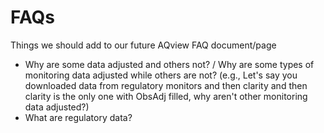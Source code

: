 # FAQs
Things we should add to our future AQview FAQ document/page

- Why are some data adjusted and others not? / Why are some types of monitoring data adjusted while others are not? (e.g., Let's say you downloaded data from regulatory monitors and then clarity and then clarity is the only one with ObsAdj filled, why aren't other monitoring data adjusted?)
- What are regulatory data?

